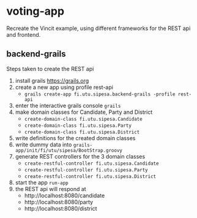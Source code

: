 # voting-app

Recreate the Vincit example, using different frameworks for the REST api and frontend.

## backend-grails
Steps taken to create the REST api
1. install grails https://grails.org 
2. create a new app using profile rest-api
    - `grails create-app fi.utu.sipesa.backend-grails -profile rest-api`
3. enter the interactive grails console `grails`
4. make domain classes for Candidate, Party and District
    - `create-domain-class fi.utu.sipesa.Candidate`
    - `create-domain-class fi.utu.sipesa.Party`
    - `create-domain-class fi.utu.sipesa.District`
5. write definitions for the created domain classes
6. write dummy data into `grails-app/init/fi/utu/sipesa/BootStrap.groovy`
7. generate REST controllers for the 3 domain classes
    - `create-restful-controller fi.utu.sipesa.Candidate`
    - `create-restful-controller fi.utu.sipesa.Party`
    - `create-restful-controller fi.utu.sipesa.District`
8. start the app `run-app`
9. the REST api will respond at
    - http://localhost:8080/candidate
    - http://localhost:8080/party
    - http://localhost:8080/district
